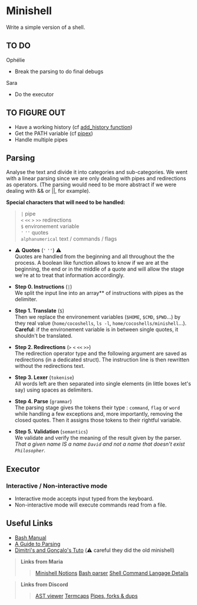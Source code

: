 
# Minishell
Write a simple version of a shell.

## TO DO

Ophélie
* Break the parsing to do final debugs

Sara
* Do the executor


## TO FIGURE OUT

* Have a working history (cf [add_history function](https://linux.die.net/man/3/history))
* Get the PATH variable (cf [pipex](https://github.com/Knulpinette/Cursus42/blob/main/02-pipex/srcs/utils.c))
* Handle multiple pipes


## Parsing

Analyse the text and divide it into categories and sub-categories. 
We went with a linear parsing since we are only dealing with pipes and redirections as operators. (The parsing would need to be more abstract if we were dealing with && or ||, for example).

**Special characters that will need to be handled:**
> `|` pipe <br>
> `<` `<<` `>` `>>` redirections <br>
> `$` environement variable <br>
> `'` `''` quotes <br>
> `alphanumerical` text / commands / flags <br>

* ⚠️ **Quotes** (`'` `''`) ⚠️ <br>
Quotes are handled from the beginning and all throughout the the process. A boolean like function allows to know if we are at the beginning, the end or in the middle of a quote and will allow the stage we're at to treat that information accordingly. 

* **Step 0. Instructions**  (`|`) <br>
We split the input line into an array** of instructions with pipes as the delimiter.

* **Step 1. Translate**  (`$`) <br>
Then we replace the environement variables (`$HOME`, `$CMD`, `$PWD`...) by they real value (`home/cocoshells`, `ls -l`, `home/cocoshells/minishell`...). <br>
**Careful**: if the environement variable is in between single quotes, it shouldn't be translated.

* **Step 2. Redirections**  (`>` `<` `<<` `>>`) <br>
The redirection operator type and the following argument are saved as redirections (in a dedicated struct). The instruction line is then rewritten without the redirections text.

* **Step 3. Lexer**  (`tokenise`) <br>
All words left are then separated into single elements (in little boxes let's say) using spaces as delimiters.

* **Step 4. Parse**  (`grammar`) <br>
The parsing stage gives the tokens their type : `command`, `flag` or `word` while handling a few exceptions and, more importantly, removing the closed quotes. Then it assigns those tokens to their rightful variable. 

* **Step 5. Validation**  (`semantics`) <br>
We validate and verify the meaning of the result given by the parser. 
<i>That a given name IS a name `David` and not a name that doesn't exist `Philosopher`.</i>


## Executor

### Interactive / Non-interactive mode
* Interactive mode accepts input typed from the keyboard.
* Non-interactive mode will execute commands read from a file.


## Useful Links

* [Bash Manual](https://www.gnu.org/savannah-checkouts/gnu/bash/manual/bash.html#What-is-Bash_003f)
* [A Guide to Parsing](https://tomassetti.me/guide-parsing-algorithms-terminology/)
* [Dimitri's and Gonçalo's Tuto](https://github.com/DimitriDaSilva/42_minishell/blob/master/README.md#1-extracting-information) (⚠️ careful they did the old minishell)

> **Links from Maria**
>> [Minishell Notions](https://www.notion.so/Minishell-Materials-7bbd45a806e04395ab578ca3f805806c)
>> [Bash parser](https://vorpaljs.github.io/bash-parser-playground/)
>> [Shell Command Langage Details](https://pubs.opengroup.org/onlinepubs/9699919799/utilities/V3_chap02.html#tag_18_01)

> **Links from Discord**
>> [AST viewer](https://ast-viewer.datacamp.com/editor?code=echo%20alo%20%3E%20aqui.txt%20bla%20bla%20%3E%3E%20alo.txt%20test%20%7C%20wc%20%7C%20ls%20%3E%20aqui.txt&start=NA&grammar=shell)
>> [Termcaps](https://github.com/Olbrien/42Lisboa-lvl_3_minishell/blob/main/extras/termcaps_history_explanation/termcaps.c)
>> [Pipes, forks & dups](https://www.rozmichelle.com/pipes-forks-dups/)

